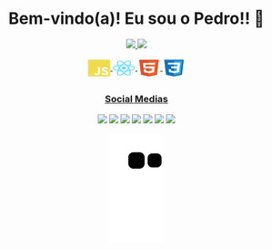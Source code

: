 ## <h1 align=center>Bem-vindo(a)! Eu sou o Pedro!! 👋 </h1>
<div align="center">
  <a href="https://github.com/iPedroV">
  <img height="180em" src="https://github-readme-stats.vercel.app/api?username=iPedroV&show_icons=true&theme=dark&include_all_commits=true&count_private=true"/>
  <img height="180em" src="https://github-readme-stats.vercel.app/api/top-langs/?username=iPedroV&layout=compact&langs_count=7&theme=dark"/>
</div>
<div align=center style="display: inline_block"><br>
  <img align="center" alt="Pedro-Js" height="30" width="40" src="https://raw.githubusercontent.com/devicons/devicon/master/icons/javascript/javascript-plain.svg">
  <img align="center" alt="Pedro-React" height="30" width="40" src="https://raw.githubusercontent.com/devicons/devicon/master/icons/react/react-original.svg">
  <img align="center" alt="Pedro-HTML" height="30" width="40" src="https://raw.githubusercontent.com/devicons/devicon/master/icons/html5/html5-original.svg">
  <img align="center" alt="Pedro-CSS" height="30" width="40" src="https://raw.githubusercontent.com/devicons/devicon/master/icons/css3/css3-original.svg">
</div>
  
  ## <h3 align=center>Social Medias </h3>
 
<div align=center >
  <a href="https://api.whatsapp.com/send?phone=5561984941352&text=Olá%20Pedro!%20Vim%20através%20do%20seu%20perfil%20do%20GitHub%20e%20gostaria%20de%20falar%20com%20você." target="_blank"><img width=5% src="https://cdn-icons.flaticon.com/png/512/2504/premium/2504957.png?token=exp=1650243548~hmac=b22e260be5293787f52679d8d19742b6" target="_blank"></a>
  <a href="https://www.youtube.com/channel/UCdT59nfQphalL3fQ2beLiBQ" target="_blank"><img src="https://cdn-icons.flaticon.com/png/512/3938/premium/3938026.png?token=exp=1650243302~hmac=336cac979e494be030fc1076df866021" width=5% target="_blank"></a>
  <a href="https://instagram.com/pedro.viiitor" target="_blank"><img src="https://cdn-icons-png.flaticon.com/512/2111/2111463.png" width=5% target="_blank"></a>
 	<a href="https://www.twitch.tv/l_mystogan_l" target="_blank"><img src="https://fontawesome.com/v5/icons/twitch?f=brands&s=solid" width=5% target="_blank"></a>
 <a href="https://github.com/iPedroV" target="_blank"><img src="https://cdn-icons-png.flaticon.com/512/2111/2111370.png" width=5% target="_blank"></a> 
  <a href = "mailto:pedro.vcosta405@gmail.com"><img src="https://cdn-icons-png.flaticon.com/512/5968/5968534.png" width=5% target="_blank"></a>
  <a href="https://www.linkedin.com/in/pedro-vitor-934122161" target="_blank"><img src="https://cdn-icons-png.flaticon.com/512/174/174857.png" width=5% target="_blank"></a> 
 
  ![Snake animation](https://github.com/iPedroV/iPedroV/blob/output/github-contribution-grid-snake.svg)
 
</div>
